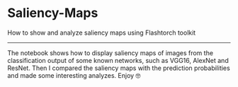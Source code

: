 # Saliency-Maps
How to show and analyze saliency maps using Flashtorch toolkit

---

The notebook shows how to display saliency maps of images from the classification output of some known networks, such as VGG16, AlexNet and ResNet. Then I compared the saliency maps with the prediction probabilities and made some interesting analyzes. Enjoy 🤓
